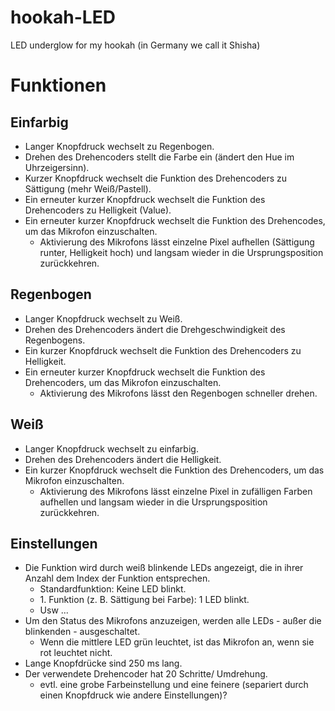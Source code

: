 # hookah-LED
LED underglow for my hookah (in Germany we call it Shisha)

# Funktionen

## Einfarbig
* Langer Knopfdruck wechselt zu Regenbogen.
* Drehen des Drehencoders stellt die Farbe ein (ändert den Hue im Uhrzeigersinn).
* Kurzer Knopfdruck wechselt die Funktion des Drehencoders zu Sättigung (mehr Weiß/Pastell).
* Ein erneuter kurzer Knopfdruck wechselt die Funktion des Drehencoders zu Helligkeit (Value).
* Ein erneuter kurzer Knopfdruck wechselt die Funktion des Drehencodes, um das Mikrofon einzuschalten.
  * Aktivierung des Mikrofons lässt einzelne Pixel aufhellen (Sättigung runter, Helligkeit hoch) und langsam wieder in die Ursprungsposition zurückkehren.

## Regenbogen
* Langer Knopfdruck wechselt zu Weiß.
* Drehen des Drehencoders ändert die Drehgeschwindigkeit des Regenbogens.
* Ein kurzer Knopfdruck wechselt die Funktion des Drehencoders zu Helligkeit.
* Ein erneuter kurzer Knopfdruck wechselt die Funktion des Drehencoders, um das Mikrofon einzuschalten.
  * Aktivierung des Mikrofons lässt den Regenbogen schneller drehen.

## Weiß
* Langer Knopfdruck wechselt zu einfarbig.
* Drehen des Drehencoders ändert die Helligkeit.
* Ein kurzer Knopfdruck wechselt die Funktion des Drehencoders, um das Mikrofon einzuschalten.
  * Aktivierung des Mikrofons lässt einzelne Pixel in zufälligen Farben aufhellen und langsam wieder in die Ursprungsposition zurückkehren.

## Einstellungen
* Die Funktion wird durch weiß blinkende LEDs angezeigt, die in ihrer Anzahl dem Index der Funktion entsprechen.
  * Standardfunktion: Keine LED blinkt.
  * 1\. Funktion (z. B. Sättigung bei Farbe): 1 LED blinkt.
  * Usw ...
* Um den Status des Mikrofons anzuzeigen, werden alle LEDs - außer die blinkenden - ausgeschaltet.
  * Wenn die mittlere LED grün leuchtet, ist das Mikrofon an, wenn sie rot leuchtet nicht.
* Lange Knopfdrücke sind 250 ms lang.
* Der verwendete Drehencoder hat 20 Schritte/ Umdrehung.
  * evtl. eine grobe Farbeinstellung und eine feinere (separiert durch einen Knopfdruck wie andere Einstellungen)?
